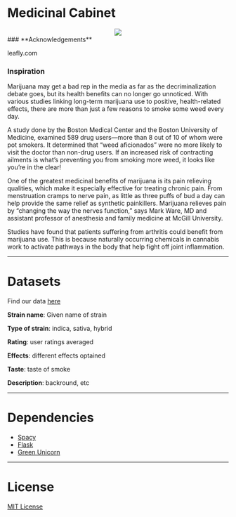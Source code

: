 # **Medicinal Cabinet**
<div align="center">
  <img src="https://github.com/MedicinalCabinet/DataScience/blob/master/Images/header.jpg"><br>
</div>
### **Acknowledgements**

leafly.com

### **Inspiration**

Marijuana may get a bad rep in the media as far as the decriminalization debate goes, but its health benefits can no longer go unnoticed. With various studies linking long-term marijuana use to positive, health-related effects, there are more than just a few reasons to smoke some weed every day.

A study done by the Boston Medical Center and the Boston University of Medicine, examined 589 drug users—more than 8 out of 10 of whom were pot smokers. It determined that “weed aficionados” were no more likely to visit the doctor than non-drug users. If an increased risk of contracting ailments is what’s preventing you from smoking more weed, it looks like you’re in the clear!

One of the greatest medicinal benefits of marijuana is its pain relieving qualities, which make it especially effective for treating chronic pain. From menstruation cramps to nerve pain, as little as three puffs of bud a day can help provide the same relief as synthetic painkillers. Marijuana relieves pain by “changing the way the nerves function,” says Mark Ware, MD and assistant professor of anesthesia and family medicine at McGill University.

Studies have found that patients suffering from arthritis could benefit from marijuana use. This is because naturally occurring chemicals in cannabis work to activate pathways in the body that help fight off joint inflammation.

---

# **Datasets**

Find our data [here](https://www.kaggle.com/kingburrito666/cannabis-strains#cannabis.csv)

**Strain name**: Given name of strain

**Type of strain**: indica, sativa, hybrid

**Rating**: user ratings averaged

**Effects**: different effects optained

**Taste**: taste of smoke

**Description**: backround, etc

---

# **Dependencies**

- [Spacy](https://spacy.io/api/doc)
- [Flask](https://flask.palletsprojects.com/en/1.1.x/#)
- [Green Unicorn](https://gunicorn.org/)

---

# **License**
[MIT License](https://opensource.org/licenses/MIT)
